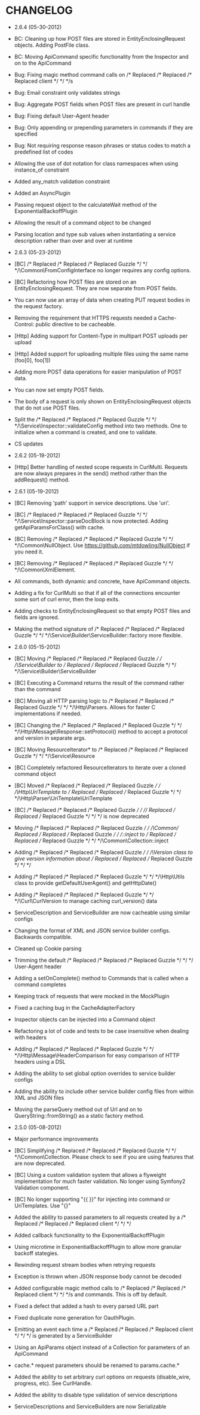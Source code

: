 CHANGELOG
=========

* 2.6.4 (05-30-2012)

 * BC: Cleaning up how POST files are stored in EntityEnclosingRequest objects. Adding PostFile class.
 * BC: Moving ApiCommand specific functionality from the Inspector and on to the ApiCommand
 * Bug: Fixing magic method command calls on /* Replaced /* Replaced /* Replaced client */ */ */s
 * Bug: Email constraint only validates strings
 * Bug: Aggregate POST fields when POST files are present in curl handle
 * Bug: Fixing default User-Agent header
 * Bug: Only appending or prepending parameters in commands if they are specified
 * Bug: Not requiring response reason phrases or status codes to match a predefined list of codes
 * Allowing the use of dot notation for class namespaces when using instance_of constraint
 * Added any_match validation constraint
 * Added an AsyncPlugin
 * Passing request object to the calculateWait method of the ExponentialBackoffPlugin
 * Allowing the result of a command object to be changed
 * Parsing location and type sub values when instantiating a service description rather than over and over at runtime

* 2.6.3 (05-23-2012)

 * [BC] /* Replaced /* Replaced /* Replaced Guzzle */ */ */\Common\FromConfigInterface no longer requires any config options.
 * [BC] Refactoring how POST files are stored on an EntityEnclosingRequest. They are now separate from POST fields.
 * You can now use an array of data when creating PUT request bodies in the request factory.
 * Removing the requirement that HTTPS requests needed a Cache-Control: public directive to be cacheable.
 * [Http] Adding support for Content-Type in multipart POST uploads per upload
 * [Http] Added support for uploading multiple files using the same name (foo[0], foo[1])
 * Adding more POST data operations for easier manipulation of POST data.
 * You can now set empty POST fields.
 * The body of a request is only shown on EntityEnclosingRequest objects that do not use POST files.
 * Split the /* Replaced /* Replaced /* Replaced Guzzle */ */ */\Service\Inspector::validateConfig method into two methods. One to initialize when a command is created, and one to validate.
 * CS updates

* 2.6.2 (05-19-2012)

 * [Http] Better handling of nested scope requests in CurlMulti.  Requests are now always prepares in the send() method rather than the addRequest() method.

* 2.6.1 (05-19-2012)

 * [BC] Removing 'path' support in service descriptions.  Use 'uri'.
 * [BC] /* Replaced /* Replaced /* Replaced Guzzle */ */ */\Service\Inspector::parseDocBlock is now protected. Adding getApiParamsForClass() with cache.
 * [BC] Removing /* Replaced /* Replaced /* Replaced Guzzle */ */ */\Common\NullObject.  Use https://github.com/mtdowling/NullObject if you need it.
 * [BC] Removing /* Replaced /* Replaced /* Replaced Guzzle */ */ */\Common\XmlElement.
 * All commands, both dynamic and concrete, have ApiCommand objects.
 * Adding a fix for CurlMulti so that if all of the connections encounter some sort of curl error, then the loop exits.
 * Adding checks to EntityEnclosingRequest so that empty POST files and fields are ignored.
 * Making the method signature of /* Replaced /* Replaced /* Replaced Guzzle */ */ */\Service\Builder\ServiceBuilder::factory more flexible.

* 2.6.0 (05-15-2012)

 * [BC] Moving /* Replaced /* Replaced /* Replaced Guzzle */ */ */\Service\Builder to /* Replaced /* Replaced /* Replaced Guzzle */ */ */\Service\Builder\ServiceBuilder
 * [BC] Executing a Command returns the result of the command rather than the command
 * [BC] Moving all HTTP parsing logic to /* Replaced /* Replaced /* Replaced Guzzle */ */ */\Http\Parsers. Allows for faster C implementations if needed.
 * [BC] Changing the /* Replaced /* Replaced /* Replaced Guzzle */ */ */\Http\Message\Response::setProtocol() method to accept a protocol and version in separate args.
 * [BC] Moving ResourceIterator* to /* Replaced /* Replaced /* Replaced Guzzle */ */ */\Service\Resource
 * [BC] Completely refactored ResourceIterators to iterate over a cloned command object
 * [BC] Moved /* Replaced /* Replaced /* Replaced Guzzle */ */ */\Http\UriTemplate to /* Replaced /* Replaced /* Replaced Guzzle */ */ */\Http\Parser\UriTemplate\UriTemplate
 * [BC] /* Replaced /* Replaced /* Replaced Guzzle */ */ */\/* Replaced /* Replaced /* Replaced Guzzle */ */ */ is now deprecated
 * Moving /* Replaced /* Replaced /* Replaced Guzzle */ */ */\Common\/* Replaced /* Replaced /* Replaced Guzzle */ */ */::inject to /* Replaced /* Replaced /* Replaced Guzzle */ */ */\Common\Collection::inject
 * Adding /* Replaced /* Replaced /* Replaced Guzzle */ */ */\Version class to give version information about /* Replaced /* Replaced /* Replaced Guzzle */ */ */
 * Adding /* Replaced /* Replaced /* Replaced Guzzle */ */ */\Http\Utils class to provide getDefaultUserAgent() and getHttpDate()
 * Adding /* Replaced /* Replaced /* Replaced Guzzle */ */ */\Curl\CurlVersion to manage caching curl_version() data
 * ServiceDescription and ServiceBuilder are now cacheable using similar configs
 * Changing the format of XML and JSON service builder configs.  Backwards compatible.
 * Cleaned up Cookie parsing
 * Trimming the default /* Replaced /* Replaced /* Replaced Guzzle */ */ */ User-Agent header
 * Adding a setOnComplete() method to Commands that is called when a command completes
 * Keeping track of requests that were mocked in the MockPlugin
 * Fixed a caching bug in the CacheAdapterFactory
 * Inspector objects can be injected into a Command object
 * Refactoring a lot of code and tests to be case insensitive when dealing with headers
 * Adding /* Replaced /* Replaced /* Replaced Guzzle */ */ */\Http\Message\HeaderComparison for easy comparison of HTTP headers using a DSL
 * Adding the ability to set global option overrides to service builder configs
 * Adding the ability to include other service builder config files from within XML and JSON files
 * Moving the parseQuery method out of Url and on to QueryString::fromString() as a static factory method.

* 2.5.0 (05-08-2012)

 * Major performance improvements
 * [BC] Simplifying /* Replaced /* Replaced /* Replaced Guzzle */ */ */\Common\Collection.  Please check to see if you are using features that are now deprecated.
 * [BC] Using a custom validation system that allows a flyweight implementation for much faster validation. No longer using Symfony2 Validation component.
 * [BC] No longer supporting "{{ }}" for injecting into command or UriTemplates.  Use "{}"
 * Added the ability to passed parameters to all requests created by a /* Replaced /* Replaced /* Replaced client */ */ */
 * Added callback functionality to the ExponentialBackoffPlugin
 * Using microtime in ExponentialBackoffPlugin to allow more granular backoff stategies.
 * Rewinding request stream bodies when retrying requests
 * Exception is thrown when JSON response body cannot be decoded
 * Added configurable magic method calls to /* Replaced /* Replaced /* Replaced client */ */ */s and commands.  This is off by default.
 * Fixed a defect that added a hash to every parsed URL part
 * Fixed duplicate none generation for OauthPlugin.
 * Emitting an event each time a /* Replaced /* Replaced /* Replaced client */ */ */ is generated by a ServiceBuilder
 * Using an ApiParams object instead of a Collection for parameters of an ApiCommand
 * cache.* request parameters should be renamed to params.cache.*
 * Added the ability to set arbitrary curl options on requests (disable_wire, progress, etc). See CurlHandle.
 * Added the ability to disable type validation of service descriptions
 * ServiceDescriptions and ServiceBuilders are now Serializable

